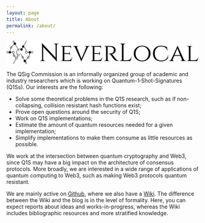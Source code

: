 ```yaml
---
layout: page
title: About
permalink: /about/
---
```


![QSig Commission logo](../images/Logo.svg)

The QSig Commission is an informally organized group of academic and industry researchers which is working on Quantum-1‐Shot-Signatures (Q1Ss). Our interests are the following:

- Solve some theoretical problems in the Q1S research, such as if non-collapsing, collision resistant hash functions exist;
- Prove open questions around the security of Q1S;
- Work on Q1S implementations;
- Estimate the amount of quantum resources needed for a given implementation;
- Simplify implementations to make them consume as little resources as possible.

We work at the intersection between quantum cryptography and Web3, since Q1S may have a big impact on the architecture of consensus protocols. More broadly, we are interested in a wide range of applications of quantum computing to Web3, such as making Web3 protocols quantum resistant.

We are mainly active on [Github](https://github.com/The-QSig-Commission/), where we also have a [Wiki](https://github.com/The-QSig-Commission/QSigCommissionWiki/wiki). The difference between the Wiki and the blog is in the level of formality. Here, you can expect reports about ideas and works-in-progress, whereas the Wiki includes bibliographic resources and more stratified knowledge.